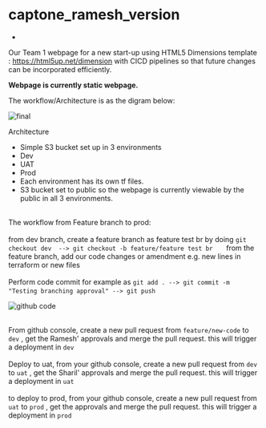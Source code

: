 # captone_ramesh_version
-
Our Team 1 webpage for a new start-up using HTML5 Dimensions template : https://html5up.net/dimension with CICD pipelines so that future changes can be incorporated efficiently.

**Webpage is currently static webpage.** 

The workflow/Architecture is as the digram below:

![final](https://github.com/RameshDM86/captone_ramesh_version/assets/137069406/34b1c863-2eff-4681-ac2c-a179cfe7eed1)

Architecture
-	Simple S3 bucket set up in 3 environments
-	Dev 
-	UAT
-	Prod
-	Each environment has its own tf files. 
-	S3 bucket set to public so the webpage is currently viewable by the public in all 3 environments.

<br> The workflow from Feature branch to prod:</br> 
<br> from dev branch, create a feature branch as feature test br by doing `git checkout dev  --> git checkout -b feature/feature test br ` &nbsp; &nbsp;
from the feature branch, add our code changes or amendment e.g. new lines in terraform or new files </br>
<br> Perform code commit for example as `git add . --> git commit -m "Testing branching approval" --> git push` &nbsp; &nbsp; </br>

![github code ](https://github.com/RameshDM86/captone_ramesh_version/assets/137069406/a5212b47-f951-4459-800d-23a4d9e408b5)

<br>From github console, create a new pull request from `feature/new-code` to `dev`  , get the Ramesh' approvals and merge the pull request. this will trigger a deployment in `dev` </br>
<br> Deploy to uat, from your github console, create a new pull request from `dev` to `uat` , get the Sharil' approvals and merge the pull request. this will trigger a deployment in `uat` </br> 
<br> to deploy to prod, from your github console, create a new pull request from `uat` to `prod` , get the  approvals and merge the pull request. this will trigger a deployment in `prod` </br>

